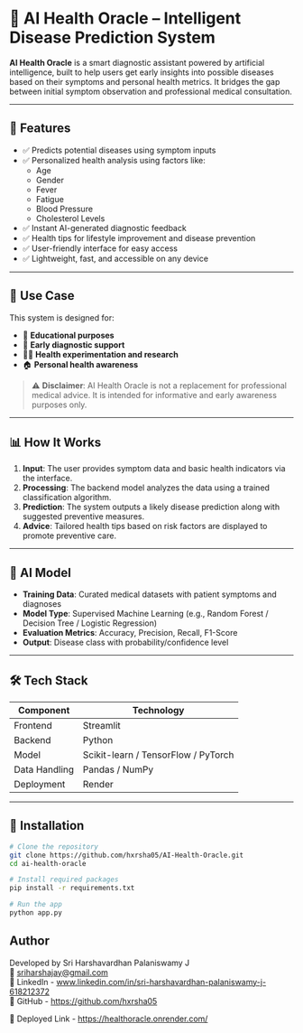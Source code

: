 # 🧬 AI Health Oracle – Intelligent Disease Prediction System

**AI Health Oracle** is a smart diagnostic assistant powered by artificial intelligence, built to help users get early insights into possible diseases based on their symptoms and personal health metrics. It bridges the gap between initial symptom observation and professional medical consultation.

---

## 🚀 Features

- ✅ Predicts potential diseases using symptom inputs
- ✅ Personalized health analysis using factors like:
  - Age
  - Gender
  - Fever
  - Fatigue
  - Blood Pressure
  - Cholesterol Levels
- ✅ Instant AI-generated diagnostic feedback
- ✅ Health tips for lifestyle improvement and disease prevention
- ✅ User-friendly interface for easy access
- ✅ Lightweight, fast, and accessible on any device

---

## 🏥 Use Case

This system is designed for:

- 🧪 **Educational purposes**
- 🧫 **Early diagnostic support**
- 👨‍⚕️ **Health experimentation and research**
- 🏠 **Personal health awareness**

> ⚠️ **Disclaimer**: AI Health Oracle is not a replacement for professional medical advice. It is intended for informative and early awareness purposes only.

---

## 📊 How It Works

1. **Input**: The user provides symptom data and basic health indicators via the interface.
2. **Processing**: The backend model analyzes the data using a trained classification algorithm.
3. **Prediction**: The system outputs a likely disease prediction along with suggested preventive measures.
4. **Advice**: Tailored health tips based on risk factors are displayed to promote preventive care.

---

## 🧠 AI Model

- **Training Data**: Curated medical datasets with patient symptoms and diagnoses
- **Model Type**: Supervised Machine Learning (e.g., Random Forest / Decision Tree / Logistic Regression)
- **Evaluation Metrics**: Accuracy, Precision, Recall, F1-Score
- **Output**: Disease class with probability/confidence level

---

## 🛠️ Tech Stack

| Component     | Technology           |
|---------------|----------------------|
| Frontend      | Streamlit  |
| Backend       | Python  |
| Model         | Scikit-learn / TensorFlow / PyTorch |
| Data Handling | Pandas / NumPy       |
| Deployment    | Render |

---

## 🔧 Installation

```bash
# Clone the repository
git clone https://github.com/hxrsha05/AI-Health-Oracle.git
cd ai-health-oracle

# Install required packages
pip install -r requirements.txt

# Run the app
python app.py
```

## Author
Developed by Sri Harshavardhan Palaniswamy J  
📧 sriharshajay@gmail.com  
🔗 LinkedIn - www.linkedin.com/in/sri-harshavardhan-palaniswamy-j-618212372  
🐙 GitHub - https://github.com/hxrsha05 

🔗 Deployed Link - https://healthoracle.onrender.com/




